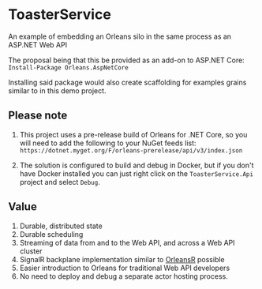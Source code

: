 # ToasterService
An example of embedding an Orleans silo in the same process as an ASP.NET Web API

The proposal being that this be provided as an add-on to ASP.NET Core:
`Install-Package Orleans.AspNetCore`

Installing said package would also create scaffolding for examples grains similar to in this demo project.

## Please note
1. This project uses a pre-release build of Orleans for .NET Core, so you will need to add the following to your NuGet feeds list:
`https://dotnet.myget.org/F/orleans-prerelease/api/v3/index.json`

2. The solution is configured to build and debug in Docker, but if you don't have Docker installed you can just right click on the `ToasterService.Api` project and select `Debug`.

## Value
1. Durable, distributed state
2. Durable scheduling
3. Streaming of data from and to the Web API, and across a Web API cluster
4. SignalR backplane implementation similar to [OrleansR](https://github.com/OrleansContrib/OrleansR) possible
5. Easier introduction to Orleans for traditional Web API developers
6. No need to deploy and debug a separate actor hosting process.
